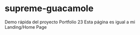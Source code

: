 # supreme-guacamole
Demo rápida del proyecto Portfolio 23
Esta página es igual a mi Landing/Home Page
